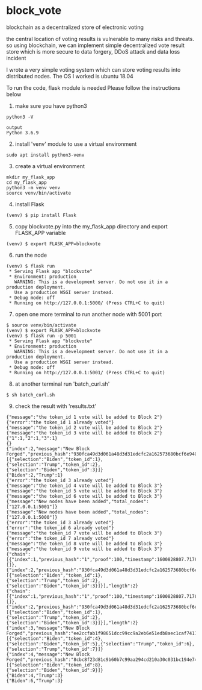 # block_vote
blockchain as a decentralized store of electronic voting

the central location of voting results is vulnerable to many risks and threats.
so using blockchain, we can implement simple decentralized vote result store which is more secure to data forgery, DDoS attack and data loss incident

I wrote a very simple voting system which can store voting results into distributed nodes.
The OS I worked is ubuntu 18.04

To run the code, flask module is needed
Please follow the instructions below
1. make sure you have python3
```
python3 -V
```
```
output
Python 3.6.9
```

2. install 'venv' module to use a virtual environment
```
sudo apt install python3-venv
```

3. create a virtual environment
```
mkdir my_flask_app
cd my_flask_app
python3 -m venv venv
source venv/bin/activate
```

4. install Flask
```
(venv) $ pip install Flask
```

5. copy blockvote.py into the my_flask_app directory and export FLASK_APP variable
```
(venv) $ export FLASK_APP=blockvote
```

6. run the node
```
(venv) $ flask run
 * Serving Flask app "blockvote"
 * Environment: production
   WARNING: This is a development server. Do not use it in a production deployment.
   Use a production WSGI server instead.
 * Debug mode: off
 * Running on http://127.0.0.1:5000/ (Press CTRL+C to quit)
```

7. open one more terminal to run another node with 5001 port
```
$ source venv/bin/activate
(venv) $ export FLASK_APP=blockvote
(venv) $ flask run -p 5001
 * Serving Flask app "blockvote"
 * Environment: production
   WARNING: This is a development server. Do not use it in a production deployment.
   Use a production WSGI server instead.
 * Debug mode: off
 * Running on http://127.0.0.1:5001/ (Press CTRL+C to quit)
```

8. at another terminal run 'batch_curl.sh'
```
$ sh batch_curl.sh
```
9. check the result with 'results.txt'
```
{"message":"the token_id 1 vote will be added to Block 2"}
{"error":"the token_id 1 already voted"}
{"message":"the token_id 2 vote will be added to Block 2"}
{"message":"the token_id 3 vote will be added to Block 2"}
{"1":1,"2":1,"3":1}
{}
{"index":2,"message":"New Block Forged","previous_hash":"930fca49d3d061a48d3d31edcfc2a162573680bcf6e940fc8f080295942fa0b2","proof":76552,"votes":[{"selection":"Biden","token_id":1},{"selection":"Trump","token_id":2},{"selection":"Biden","token_id":3}]}
{"Biden":2,"Trump":1}
{"error":"the token_id 3 already voted"}
{"message":"the token_id 4 vote will be added to Block 3"}
{"message":"the token_id 5 vote will be added to Block 3"}
{"message":"the token_id 6 vote will be added to Block 3"}
{"message":"New nodes have been added","total_nodes":["127.0.0.1:5001"]}
{"message":"New nodes have been added","total_nodes":["127.0.0.1:5000"]}
{"error":"the token_id 3 already voted"}
{"error":"the token_id 6 already voted"}
{"message":"the token_id 7 vote will be added to Block 3"}
{"error":"the token_id 7 already voted"}
{"message":"the token_id 8 vote will be added to Block 3"}
{"message":"the token_id 9 vote will be added to Block 3"}
{"chain":[{"index":1,"previous_hash":"1","proof":100,"timestamp":1600828807.7176456,"votes":[]},{"index":2,"previous_hash":"930fca49d3d061a48d3d31edcfc2a162573680bcf6e940fc8f080295942fa0b2","proof":76552,"timestamp":1600828811.9878306,"votes":[{"selection":"Biden","token_id":1},{"selection":"Trump","token_id":2},{"selection":"Biden","token_id":3}]}],"length":2}
{"chain":[{"index":1,"previous_hash":"1","proof":100,"timestamp":1600828807.7176456,"votes":[]},{"index":2,"previous_hash":"930fca49d3d061a48d3d31edcfc2a162573680bcf6e940fc8f080295942fa0b2","proof":76552,"timestamp":1600828811.9878306,"votes":[{"selection":"Biden","token_id":1},{"selection":"Trump","token_id":2},{"selection":"Biden","token_id":3}]}],"length":2}
{"index":3,"message":"New Block Forged","previous_hash":"ee2ccfab1f98651dcc99cc9a2eb6e51edb8aec1caf7411ea0011c2d714b28bd9","proof":83632,"votes":[{"selection":"Biden","token_id":4},{"selection":"Biden","token_id":5},{"selection":"Trump","token_id":6},{"selection":"Trump","token_id":7}]}
{"index":4,"message":"New Block Forged","previous_hash":"8cbc8f23d81c9b60b7c99aa294cd210a30c031bc194e740766be8ece62102b38","proof":17467,"votes":[{"selection":"Biden","token_id":8},{"selection":"Biden","token_id":9}]}
{"Biden":4,"Trump":3}
{"Biden":6,"Trump":3}
```

